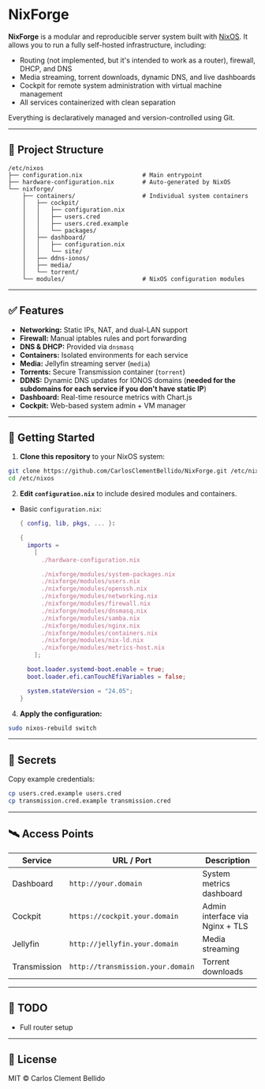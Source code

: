 # NixForge

**NixForge** is a modular and reproducible server system built with [NixOS](https://nixos.org/). It allows you to run a fully self-hosted infrastructure, including:

- Routing (not implemented, but it's intended to work as a router), firewall, DHCP, and DNS
- Media streaming, torrent downloads, dynamic DNS, and live dashboards
- Cockpit for remote system administration with virtual machine management
- All services containerized with clean separation

Everything is declaratively managed and version-controlled using Git.

---

## 📁 Project Structure

```
/etc/nixos
├── configuration.nix                 # Main entrypoint
├── hardware-configuration.nix        # Auto-generated by NixOS
└── nixforge/
    ├── containers/                   # Individual system containers
    │   ├── cockpit/
    │   │   ├── configuration.nix
    │   │   ├── users.cred
    │   │   ├── users.cred.example
    │   │   └── packages/
    │   ├── dashboard/
    │   │   ├── configuration.nix
    │   │   └── site/
    │   ├── ddns-ionos/
    │   ├── media/
    │   └── torrent/
    └── modules/                      # NixOS configuration modules
```

---

## ✅ Features

- **Networking:** Static IPs, NAT, and dual-LAN support
- **Firewall:** Manual iptables rules and port forwarding
- **DNS & DHCP:** Provided via `dnsmasq`
- **Containers:** Isolated environments for each service
- **Media:** Jellyfin streaming server (`media`)
- **Torrents:** Secure Transmission container (`torrent`)
- **DDNS:** Dynamic DNS updates for IONOS domains (**needed for the subdomains for each service if you don't have static IP**)
- **Dashboard:** Real-time resource metrics with Chart.js
- **Cockpit:** Web-based system admin + VM manager

---

## 🚀 Getting Started

1. **Clone this repository** to your NixOS system:

```bash
git clone https://github.com/CarlosClementBellido/NixForge.git /etc/nixos
cd /etc/nixos
```

2. **Edit `configuration.nix`** to include desired modules and containers.

  * Basic `configuration.nix`:
    ```nix
    { config, lib, pkgs, ... }:

    {
      imports =
        [
          ./hardware-configuration.nix
    
          ./nixforge/modules/system-packages.nix
          ./nixforge/modules/users.nix
          ./nixforge/modules/openssh.nix
          ./nixforge/modules/networking.nix
          ./nixforge/modules/firewall.nix
          ./nixforge/modules/dnsmasq.nix
          ./nixforge/modules/samba.nix
          ./nixforge/modules/nginx.nix
          ./nixforge/modules/containers.nix
          ./nixforge/modules/nix-ld.nix
          ./nixforge/modules/metrics-host.nix
        ];
    
      boot.loader.systemd-boot.enable = true;
      boot.loader.efi.canTouchEfiVariables = false;
    
      system.stateVersion = "24.05";
    }
    ```

4. **Apply the configuration:**

```bash
sudo nixos-rebuild switch
```

---

## 🔐 Secrets

Copy example credentials:

```bash
cp users.cred.example users.cred
cp transmission.cred.example transmission.cred
```

---

## 🛰️ Access Points

| Service      | URL / Port                 | Description                         |
|--------------|----------------------------|-------------------------------------|
| Dashboard    | `http://your.domain`    | System metrics dashboard            |
| Cockpit      | `https://cockpit.your.domain`      | Admin interface via Nginx + TLS     |
| Jellyfin     | `http://jellyfin.your.domain`      | Media streaming                     |
| Transmission | `http://transmission.your.domain`      | Torrent downloads                   |

---

## 📅 TODO

- Full router setup

---

## 📜 License

MIT © Carlos Clement Bellido
